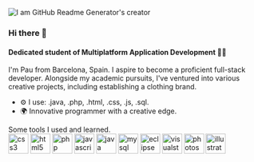 ![I am GitHub Readme Generator's creator](https://i.ibb.co/GRc4S5W/Capa-2.jpg)
### Hi there 👋
#### Dedicated student of Multiplatform Application Development 🧑‍🎓

I'm Pau from Barcelona, Spain. I aspire to become a proficient full-stack developer. Alongside my academic pursuits, I've ventured into various creative projects, including establishing a clothing brand.

- ⚙️ I use: .java, .php, .html, .css, .js, .sql.
- 🌍 Innovative programmer with a creative edge.

Some tools I used and learned. <br>
<img src='https://cdn.jsdelivr.net/gh/devicons/devicon@latest/icons/css3/css3-plain-wordmark.svg' alt='css3' height='40'>
<img src='https://cdn.jsdelivr.net/gh/devicons/devicon@latest/icons/html5/html5-plain-wordmark.svg' alt='html5' height='40'>
<img src='https://cdn.jsdelivr.net/gh/devicons/devicon@latest/icons/php/php-plain.svg' alt='php' height='40'>
<img src='https://cdn.jsdelivr.net/gh/devicons/devicon@latest/icons/javascript/javascript-plain.svg' alt='javascript' height='40'>
<img src='https://cdn.jsdelivr.net/gh/devicons/devicon@latest/icons/java/java-plain-wordmark.svg' alt='java' height='40'>
<img src='https://cdn.jsdelivr.net/gh/devicons/devicon@latest/icons/mysql/mysql-plain-wordmark.svg' alt='mysql' height='40'>
<img src='https://cdn.jsdelivr.net/gh/devicons/devicon@latest/icons/eclipse/eclipse-original.svg' alt='eclipse' height='40'>
<img src='https://cdn.jsdelivr.net/gh/devicons/devicon@latest/icons/visualstudio/visualstudio-plain.svg' alt='visualstudiocode' height='40'>
<img src='https://cdn.jsdelivr.net/gh/devicons/devicon@latest/icons/photoshop/photoshop-plain.svg' alt='photoshop' height='40'>
<img src='https://cdn.jsdelivr.net/gh/devicons/devicon@latest/icons/illustrator/illustrator-plain.svg' alt='illustrator' height='40'>



